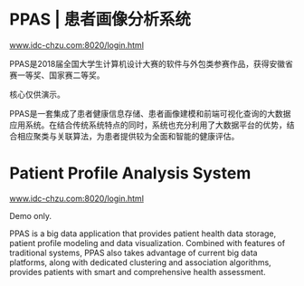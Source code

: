 # PPAS | 患者画像分析系统

www.idc-chzu.com:8020/login.html

PPAS是2018届全国大学生计算机设计大赛的软件与外包类参赛作品，获得安徽省赛一等奖、国家赛二等奖。

核心仅供演示。

PPAS是⼀套集成了患者健康信息存储、患者画像建模和前端可视化查询的⼤数据应⽤系统。在结合传统系统特点的同时，系统也充分利用了⼤数据平台的优势，结合相应聚类与关联算法，为患者提供较为全面和智能的健康评估。


# Patient Profile Analysis System

www.idc-chzu.com:8020/login.html

Demo only. 

PPAS is a big data application that provides patient health data storage, patient profile modeling and data visualization. Combined with features of traditional systems, PPAS also takes advantage of current big data platforms, along with dedicated clustering and association algorithms, provides patients with smart and comprehensive health assessment.
